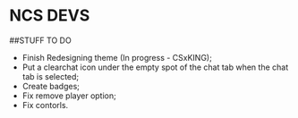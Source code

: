 # NCS DEVS

##STUFF TO DO  

* Finish Redesigning theme (In progress - CSxKING);  
* Put a clearchat icon under the empty spot of the chat tab when the chat tab is selected;  
* Create badges;  
* Fix remove player option;
* Fix contorls.
